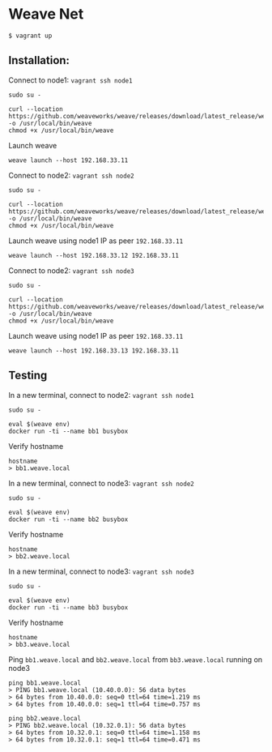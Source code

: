 # Weave Net

```
$ vagrant up
```

## Installation:

Connect to node1: `vagrant ssh node1`
```
sudo su -

curl --location https://github.com/weaveworks/weave/releases/download/latest_release/weave -o /usr/local/bin/weave
chmod +x /usr/local/bin/weave
```

Launch weave
```
weave launch --host 192.168.33.11
```

Connect to node2: `vagrant ssh node2`
```
sudo su -

curl --location https://github.com/weaveworks/weave/releases/download/latest_release/weave -o /usr/local/bin/weave
chmod +x /usr/local/bin/weave
```

Launch weave using node1 IP as peer `192.168.33.11`
```
weave launch --host 192.168.33.12 192.168.33.11
```

Connect to node2: `vagrant ssh node3`
```
sudo su -

curl --location https://github.com/weaveworks/weave/releases/download/latest_release/weave -o /usr/local/bin/weave
chmod +x /usr/local/bin/weave
```

Launch weave using node1 IP as peer `192.168.33.11`
```
weave launch --host 192.168.33.13 192.168.33.11
```

## Testing

In a new terminal, connect to node2: `vagrant ssh node1`
```
sudo su -

eval $(weave env)
docker run -ti --name bb1 busybox
```

Verify hostname
```
hostname
> bb1.weave.local
```

In a new terminal, connect to node3: `vagrant ssh node2`
```
sudo su -

eval $(weave env)
docker run -ti --name bb2 busybox
```

Verify hostname
```
hostname
> bb2.weave.local
```

In a new terminal, connect to node3: `vagrant ssh node3`
```
sudo su -

eval $(weave env)
docker run -ti --name bb3 busybox
```

Verify hostname
```
hostname
> bb3.weave.local
```

Ping `bb1.weave.local` and `bb2.weave.local` from `bb3.weave.local` running on node3
```
ping bb1.weave.local
> PING bb1.weave.local (10.40.0.0): 56 data bytes
> 64 bytes from 10.40.0.0: seq=0 ttl=64 time=1.219 ms
> 64 bytes from 10.40.0.0: seq=1 ttl=64 time=0.757 ms

ping bb2.weave.local
> PING bb2.weave.local (10.32.0.1): 56 data bytes
> 64 bytes from 10.32.0.1: seq=0 ttl=64 time=1.158 ms
> 64 bytes from 10.32.0.1: seq=1 ttl=64 time=0.471 ms
```
